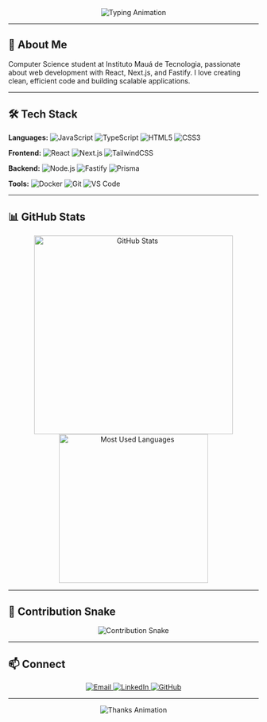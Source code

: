 <div align="center">
  <img src="https://readme-typing-svg.herokuapp.com?color=00FF96&size=30&center=true&vCenter=true&width=600&lines=Hello,+I'm+Guilherme+Brasil!+👋;Fullstack+Developer+Since+2022;Always+Learning+New+Tech" alt="Typing Animation" />
</div>

---

## 🚀 About Me

Computer Science student at Instituto Mauá de Tecnologia, passionate about web development with React, Next.js, and Fastify. I love creating clean, efficient code and building scalable applications.

---

## 🛠️ Tech Stack

**Languages:** ![JavaScript](https://img.shields.io/badge/JavaScript-FFCA28?style=for-the-badge&logo=javascript&logoColor=black) ![TypeScript](https://img.shields.io/badge/TypeScript-007ACC?style=for-the-badge&logo=typescript&logoColor=white) ![HTML5](https://img.shields.io/badge/HTML5-E34F26?style=for-the-badge&logo=html5&logoColor=white) ![CSS3](https://img.shields.io/badge/CSS3-1572B6?style=for-the-badge&logo=css3&logoColor=white)

**Frontend:** ![React](https://img.shields.io/badge/React-61DAFB?style=for-the-badge&logo=react&logoColor=black) ![Next.js](https://img.shields.io/badge/Next.js-000000?style=for-the-badge&logo=next.js&logoColor=white) ![TailwindCSS](https://img.shields.io/badge/TailwindCSS-38B2AC?style=for-the-badge&logo=tailwind-css&logoColor=white)

**Backend:** ![Node.js](https://img.shields.io/badge/Node.js-339933?style=for-the-badge&logo=node.js&logoColor=white) ![Fastify](https://img.shields.io/badge/Fastify-000000?style=for-the-badge&logo=fastify&logoColor=white) ![Prisma](https://img.shields.io/badge/Prisma-2D3748?style=for-the-badge&logo=prisma&logoColor=white)

**Tools:** ![Docker](https://img.shields.io/badge/Docker-2496ED?style=for-the-badge&logo=docker&logoColor=white) ![Git](https://img.shields.io/badge/Git-F05032?style=for-the-badge&logo=git&logoColor=white) ![VS Code](https://img.shields.io/badge/Visual%20Studio%20Code-007ACC?style=for-the-badge&logo=visualstudiocode&logoColor=white)

---

## 📊 GitHub Stats

<div align="center">
  <img src="https://github-readme-stats.vercel.app/api?username=gbrasil720&show_icons=true&theme=radical&hide_border=true&bg_color=0D1117&title_color=00FF96&icon_color=00FF96&text_color=FFFFFF" alt="GitHub Stats" width="400px" />
  <img src="https://github-readme-stats.vercel.app/api/top-langs/?username=gbrasil720&layout=compact&theme=radical&hide_border=true&bg_color=0D1117&title_color=00FF96&text_color=FFFFFF" alt="Most Used Languages" width="300px" />
</div>

---

## 🐍 Contribution Snake

<div align="center">
  <img src="https://raw.githubusercontent.com/gbrasil720/gbrasil720/output/github-contribution-grid-snake.svg" alt="Contribution Snake" />
</div>

---

## 📫 Connect

<div align="center">
  <a href="mailto:dev.guilhermebrasil@gmail.com">
    <img src="https://img.shields.io/badge/Email-D14836?style=for-the-badge&logo=gmail&logoColor=white" alt="Email" />
  </a>
  <a href="https://www.linkedin.com/in/guilherme-brasil-566891328/">
    <img src="https://img.shields.io/badge/LinkedIn-0077B5?style=for-the-badge&logo=linkedin&logoColor=white" alt="LinkedIn" />
  </a>
  <a href="https://github.com/gbrasil720">
    <img src="https://img.shields.io/badge/GitHub-100000?style=for-the-badge&logo=github&logoColor=white" alt="GitHub" />
  </a>
</div>

---

<div align="center">
  <img src="https://readme-typing-svg.herokuapp.com?font=Fira+Code&color=00FF96&size=18&center=true&vCenter=true&width=400&lines=Thanks+for+visiting!+🌟" alt="Thanks Animation" />
</div>
